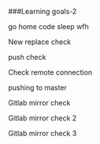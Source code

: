 ###Learning goals-2

go home
code
sleep
wfh

New replace check

push check

Check remote connection

pushing to master

Gitlab mirror check

Gitlab mirror check 2

Gitlab mirror check 3
